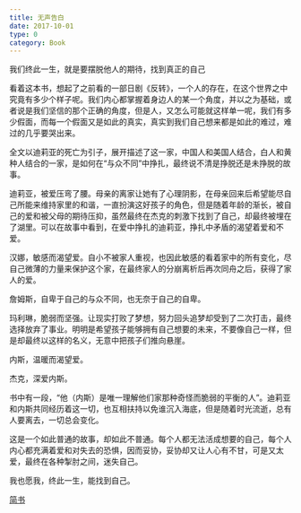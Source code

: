 ```yaml
---
title: 无声告白
date: 2017-10-01
type: 0
category: Book
---
```


我们终此一生，就是要摆脱他人的期待，找到真正的自己


看着这本书，想起了之前看的一部日剧《反转》，一个人的存在，在这个世界之中究竟有多少个样子呢。我们内心都掌握着身边人的某一个角度，并以之为基础，或者说是我们坚信的那个正确的角度，但是人，又怎么可能就这样单一呢，我们有多少假面，而每一个假面又是如此的真实，真实到我们自己想来都是如此的难过，难过的几乎要哭出来。

全文以迪莉亚的死亡为引子，展开描述了这一家，中国人和美国人结合，白人和黄种人结合的一家，是如何在“与众不同”中挣扎，最终说不清是挣脱还是未挣脱的故事。

迪莉亚，被爱压弯了腰。母亲的离家让她有了心理阴影，在母亲回来后希望能尽自己所能来维持家里的和谐，一直扮演这好孩子的角色，但是随着年龄的渐长，被自己的爱和被父母的期待压抑，虽然最终在杰克的刺激下找到了自己，却最终被埋在了湖里。可以在故事中看到，在爱中挣扎的迪莉亚，挣扎中矛盾的渴望着爱和不爱。

汉娜，敏感而渴望爱。自小不被家人重视，也因此敏感的看着家中的所有变化，尽自己微薄的力量来保护这个家，在最终家人的分崩离析后再次同舟之后，获得了家人的爱。

詹姆斯，自卑于自己的与众不同，也无奈于自己的自卑。

玛利琳，脆弱而坚强。让现实打败了梦想，努力回头追梦却受到了二次打击，最终选择放弃了事业。明明是希望孩子能够拥有自己想要的未来，不要像自己一样，但是却最终以这样的名义，无意中把孩子们推向悬崖。

内斯，温暖而渴望爱。

杰克，深爱内斯。

书中有一段，“他（内斯）是唯一理解他们家那种奇怪而脆弱的平衡的人”。迪莉亚和内斯共同经历着这一切，也互相扶持以免谁沉入海底，但是随着时光流逝，总有人要离去，一切总会变化。

这是一个如此普通的故事，却如此不普通。每个人都无法活成想要的自己，每个人内心都充满着爱和对失去的恐惧，因而妥协，妥协却又让人心有不甘，可是又太爱，最终在各种掣肘之间，迷失自己。

我也愿我，终此一生，能找到自己。

[简书](https://www.jianshu.com/p/aa4049852d49)
